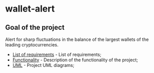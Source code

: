 # wallet-alert
## Goal of the project
Alert for sharp fluctuations in the balance of the largest wallets of the leading cryptocurrencies.

- [List of requirements](docs/requirements.md) - List of requirements;
- [Functionality](docs/functionality.md) - Description of the functionality of the project;
- [UML](docs/UML.md) - Project UML diagrams;